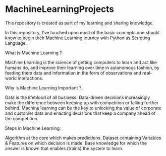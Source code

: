 # MachineLearningProjects
This repository is created as part of my learning and sharing knowledge.


In this repository, I've touched upon most of the basic concepts one should know to begin their Machine Learning journey with Python as Scripting Language.

What is Machine Learning ?

Machine Learning is the science of getting computers to learn and act like humans do, and improve their learning over time in autonomous fashion, by feeding them data and information in the form of observations and real-world interactions.

Why is Machine Learning Important ?

Data is the lifeblood of all business. Data-driven decisions increasingly make the difference between keeping up with competition or falling further behind. Machine learning can be the key to unlocking the value of corporate and customer data and enacting decisions that keep a company ahead of the competition.

Steps in Machine Learning:

Algorithm at the core which makes predictions.
Dataset containing Variables & Features on which decision is made.
Base knowledge for which the answer is known that enables (trains) the system to learn.
